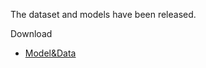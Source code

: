 The dataset and models have been released.


Download
* [Model&Data](https://pan.baidu.com/s/1Yu8oRHbjmY56mIPnF3vjwg?pwd=h5vp)
